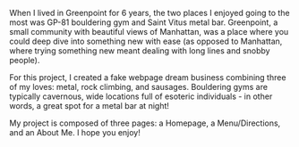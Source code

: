 When I lived in Greenpoint for 6 years, the two places I enjoyed going to the most was GP-81 bouldering gym and Saint Vitus metal bar. Greenpoint, a small community with beautiful views of Manhattan, was a place where you could deep dive into something new with ease (as opposed to Manhattan, where trying something new meant dealing with long lines and snobby people). 

For this project, I created a fake webpage dream business combining three of my loves: metal, rock climbing, and sausages. Bouldering gyms are typically cavernous, wide locations full of esoteric individuals - in other words, a great spot for a metal bar at night! 

My project is composed of three pages: a Homepage, a Menu/Directions, and an About Me. I hope you enjoy!